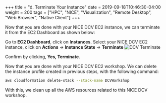 +++
title = "d. Terminate Your Instance"
date = 2019-09-18T10:46:30-04:00
weight = 200
tags = ["HPC", "NICE", "Visualization", "Remote Desktop", "Web Browser", "Native Client"]
+++

Now that you are done with your NICE DCV EC2 instance, we can terminate it from the EC2 Dashboard as shown below:

Go to **EC2 Dashboard**, click on **Instances**. Select your NICE DCV EC2 instance, click on **Actions** -> **Instance State** -> **Terminate**
![DCV Terminate](/images/nice-dcv/Terminate-DCV-EC2.png)


Confirm by clicking, **Yes, Terminate**.

Now that you are done with your NICE DCV EC2 workshop. We can delete the instance profile created in previous steps, with the following command:
```bash
aws cloudformation delete-stack --stack-name DCVWorkshop
```

With this, we clean up all the AWS resources related to this NICE DCV workshop.



